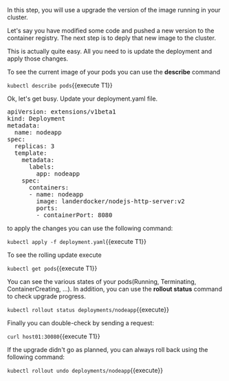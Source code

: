In this step, you will use a upgrade the version of the image running in your cluster.

Let's say you have modified some code and pushed a new version to the container registry. The next step is to deply that new image to the cluster. 

This is actually quite easy. All you need to is update the deployment and apply those changes.

To see the current image of your pods you can use the **describe** command

`kubectl describe pods`{{execute T1}}

Ok, let's get busy. Update your deployment.yaml file.

<pre class="file"
  data-filename="./deployment.yaml"
  data-target="replace">
apiVersion: extensions/v1beta1
kind: Deployment
metadata:
  name: nodeapp
spec:
  replicas: 3
  template:
    metadata:
      labels:
        app: nodeapp
    spec:
      containers:
      - name: nodeapp
        image: landerdocker/nodejs-http-server:v2
        ports:
        - containerPort: 8080
</pre>

to apply the changes you can use the following command:

`kubectl apply -f deployment.yaml`{{execute T1}}

To see the rolling update execute

`kubectl get pods`{{execute T1}}

You can see the various states of your pods(Running, Terminating, ContainerCreating, ...). In addition, you can use the **rollout status** command to check upgrade progress.

`kubectl rollout status deployments/nodeapp`{{execute}}

Finally you can double-check by sending a request:

`curl host01:30080`{{execute T1}}

If the upgrade didn't go as planned, you can always roll back using the following command:

`kubectl rollout undo deployments/nodeapp`{{execute}}

